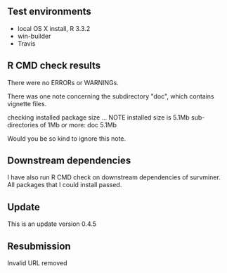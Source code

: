 ## Test environments
* local OS X install, R 3.3.2
* win-builder 
* Travis

## R CMD check results
There were no ERRORs or WARNINGs.

There was one note concerning the subdirectory "doc", which contains vignette files.  
   
checking installed package size ... NOTE
  installed size is  5.1Mb
  sub-directories of 1Mb or more:
    doc   5.1Mb
   
Would you be so kind to ignore this note.
    
    
## Downstream dependencies
  
I have also run R CMD check on downstream dependencies of survminer. 
All packages that I could install passed.

## Update

This is an update version 0.4.5

## Resubmission

Invalid URL removed
